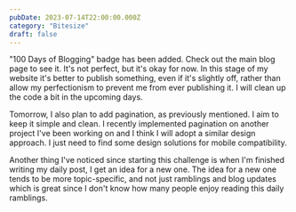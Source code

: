 ```yaml
---
pubDate: 2023-07-14T22:00:00.000Z
category: "Bitesize"
draft: false
---
```


"100 Days of Blogging" badge has been added. Check out the main blog page to see it. It's not perfect, but it's okay for now. In this stage of my website it's better to publish something, even if it's slightly off, rather than allow my perfectionism to prevent me from ever publishing it. I will clean up the code a bit in the upcoming days.

Tomorrow, I also plan to add pagination, as previously mentioned. I aim to keep it simple and clean. I recently implemented pagination on another project I've been working on and I think I will adopt a similar design approach. I just need to find some design solutions for mobile compatibility.

Another thing I've noticed since starting this challenge is when I'm finished writing my daily post, I get an idea for a new one. The idea for a new one tends to be more topic-specific, and not just ramblings and blog updates which is great since I don't know how many people enjoy reading this daily ramblings.

